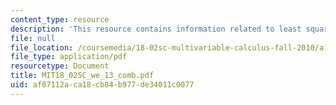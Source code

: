 ```yaml
---
content_type: resource
description: 'This resource contains information related to least squares interpolation. '
file: null
file_location: /coursemedia/18-02sc-multivariable-calculus-fall-2010/af07112aca18cb84b977de34011c0077_MIT18_02SC_we_13_comb.pdf
file_type: application/pdf
resourcetype: Document
title: MIT18_02SC_we_13_comb.pdf
uid: af07112a-ca18-cb84-b977-de34011c0077
---
```

